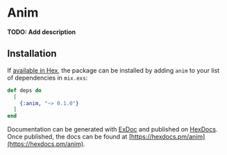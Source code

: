 # Anim

**TODO: Add description**

## Installation

If [available in Hex](https://hex.pm/docs/publish), the package can be installed
by adding `anim` to your list of dependencies in `mix.exs`:

```elixir
def deps do
  [
    {:anim, "~> 0.1.0"}
  ]
end
```

Documentation can be generated with [ExDoc](https://github.com/elixir-lang/ex_doc)
and published on [HexDocs](https://hexdocs.pm). Once published, the docs can
be found at [https://hexdocs.pm/anim](https://hexdocs.pm/anim).

